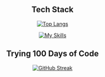 <div align="center">

## Tech Stack

[![Top Langs](https://github-readme-stats.vercel.app/api/top-langs/?username=lailavanrooijen&theme=ambient_gradient&layout=donut)](https://github.com/anuraghazra/github-readme-stats)  

[![My Skills](https://skillicons.dev/icons?i=html,css,js,ts,java,spring,react,postgres&theme=dark&perline=9)](https://skillicons.dev)    

## Trying 100 Days of Code

[![GitHub Streak](https://streak-stats.demolab.com/?user=LailaVanRooijen&theme=ambient_gradient)](https://git.io/streak-stats)

</div>

